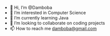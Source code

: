 - 👋 Hi, I’m @Damboba
- 👀 I’m interested in Computer Science
- 🌱 I’m currently learning Java
- 💞️ I’m looking to collaborate on coding projects 
- 📫 How to reach me damboba@gmail.com

<!---
Damboba/Damboba is a ✨ special ✨ repository because its `README.md` (this file) appears on your GitHub profile.
You can click the Preview link to take a look at your changes.
--->
